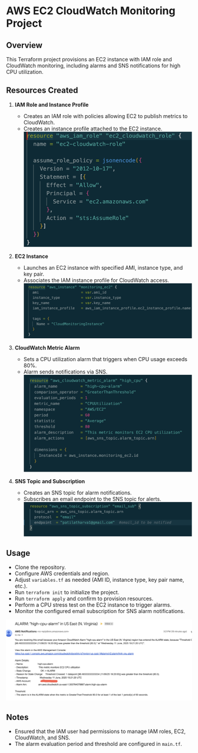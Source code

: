 # AWS EC2 CloudWatch Monitoring Project

## Overview

This Terraform project provisions an EC2 instance with IAM role and CloudWatch monitoring, including alarms and SNS notifications for high CPU utilization.

## Resources Created

1. **IAM Role and Instance Profile**
   - Creates an IAM role with policies allowing EC2 to publish metrics to CloudWatch.
   - Creates an instance profile attached to the EC2 instance.
![alttext](https://github.com/AtharvaGitProfile/aws-ec2-cloudwatch-monitoring/blob/912f5ba30dd5cc2a3fa915611924b8c9ee0037f1/IAM%20Role%20HCL.png)

2. **EC2 Instance**
   - Launches an EC2 instance with specified AMI, instance type, and key pair.
   - Associates the IAM instance profile for CloudWatch access.
![alttext](https://github.com/AtharvaGitProfile/aws-ec2-cloudwatch-monitoring/blob/2a9d9b6f5b7382ab4f079f879ca2e08720f44c47/instance.png)

3. **CloudWatch Metric Alarm**
   - Sets a CPU utilization alarm that triggers when CPU usage exceeds 80%.
   - Alarm sends notifications via SNS.
![alttextt](https://github.com/AtharvaGitProfile/aws-ec2-cloudwatch-monitoring/blob/23e0c57941329b07930b41c6cd257c6bdf33bdb5/Alarm.png)


4. **SNS Topic and Subscription**
   - Creates an SNS topic for alarm notifications.
   - Subscribes an email endpoint to the SNS topic for alerts.
![alttext](https://github.com/AtharvaGitProfile/aws-ec2-cloudwatch-monitoring/blob/8d02f2c2a522f4af58b7625cc4b6476389a2bcf6/SNS%20Topic%20Subscription.png)

## Usage

- Clone the repository.
- Configure AWS credentials and region.
- Adjust `variables.tf` as needed (AMI ID, instance type, key pair name, etc.).
- Run `terraform init` to initialize the project.
- Run `terraform apply` and confirm to provision resources.
- Perform a CPU stress test on the EC2 instance to trigger alarms.
- Monitor the configured email subscription for SNS alarm notifications.

![alttext](https://github.com/AtharvaGitProfile/aws-ec2-cloudwatch-monitoring/blob/57e040cf156e48b6d99e16eb65590e1884ee9d0e/Alarm%20Notification.png)

## Notes

- Ensured that the IAM user had permissions to manage IAM roles, EC2, CloudWatch, and SNS.
- The alarm evaluation period and threshold are configured in `main.tf`.
